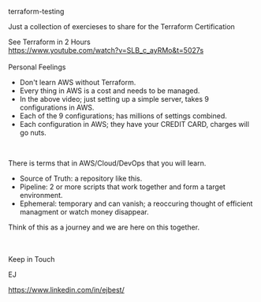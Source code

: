 <b4> terraform-testing </b4>

Just a collection of exercieses to share for the Terraform Certification 

See Terraform in 2 Hours <br>
https://www.youtube.com/watch?v=SLB_c_ayRMo&t=5027s
<br><br>
<b5>Personal Feelings </b5>
- Don't learn AWS without Terraform.
- Every thing in AWS is a cost and needs to be managed.
- In the above video; just setting up a simple server, takes 9 configurations in AWS.
- Each of the 9 configurations; has millions of settings combined.
- Each configuration in AWS; they have your CREDIT CARD, charges will go nuts.
<br>

There is terms that in AWS/Cloud/DevOps that you will learn. <br>
- Source of Truth: a repository like this. <br>
- Pipeline: 2 or more scripts that work together and form a target environment. <br>
- Ephemeral: temporary and can vanish; a reoccuring thought of efficient managment or watch money disappear. <br>

Think of this as a journey and we are here on this together. <br>
<br>
<br>

Keep in Touch <br>

EJ

https://www.linkedin.com/in/ejbest/
